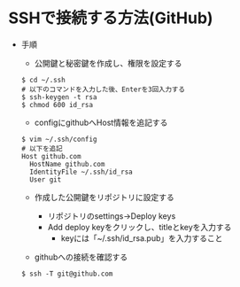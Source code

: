# SSHで接続する方法(GitHub)

- 手順
  - 公開鍵と秘密鍵を作成し、権限を設定する
  ```
  $ cd ~/.ssh
  # 以下のコマンドを入力した後、Enterを3回入力する
  $ ssh-keygen -t rsa
  $ chmod 600 id_rsa
  ```

  - configにgithubへHost情報を追記する
  ```
  $ vim ~/.ssh/config
  # 以下を追記
  Host github.com
    HostName github.com
    IdentityFile ~/.ssh/id_rsa
    User git
  ```

  - 作成した公開鍵をリポジトリに設定する
    - リポジトリのsettings→Deploy keys
    - Add deploy keyをクリックし、titleとkeyを入力する
      - keyには「~/.ssh/id_rsa.pub」を入力すること

  - githubへの接続を確認する
  ```
  $ ssh -T git@github.com
  ```
